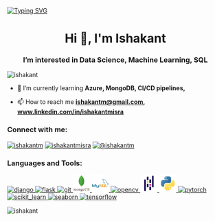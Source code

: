 [![Typing SVG](https://readme-typing-svg.demolab.com?font=Rubik&size=25&pause=1000&color=4E94F7&center=true&vCenter=true&width=435&lines=Welcome+To+My+Profile+%F0%9F%90%B1%E2%80%8D%F0%9F%91%A4;Data+Scientist%F0%9F%91%A8%E2%80%8D%F0%9F%92%BB;Research+%26+Artificial+Intelligence%F0%9F%8E%86;Machine+Learning%F0%9F%A7%AE)](https://git.io/typing-svg)

<h1 align="center">Hi 👋, I'm Ishakant</h1>

<h3 align="center">I’m interested in Data Science, Machine Learning, SQL</h3>

<p align="left"> <img src="https://komarev.com/ghpvc/?username=ishakant&label=Profile%20views&color=0e75b6&style=flat" alt="ishakant" /> </p>

- 🌱 I’m currently learning **Azure, MongoDB, CI/CD pipelines,**

- 📫 How to reach me **ishakantm@gmail.com, www.linkedin.com/in/ishakantmisra**

<h3 align="left">Connect with me:</h3>
<p align="left">
<a href="https://twitter.com/ishakantm" target="blank"><img align="center" src="https://raw.githubusercontent.com/rahuldkjain/github-profile-readme-generator/master/src/images/icons/Social/twitter.svg" alt="ishakantm" height="30" width="40" /></a>
<a href="https://linkedin.com/in/ishakantmisra" target="blank"><img align="center" src="https://raw.githubusercontent.com/rahuldkjain/github-profile-readme-generator/master/src/images/icons/Social/linked-in-alt.svg" alt="ishakantmisra" height="30" width="40" /></a>
<a href="https://medium.com/@ishakantm" target="blank"><img align="center" src="https://raw.githubusercontent.com/rahuldkjain/github-profile-readme-generator/master/src/images/icons/Social/medium.svg" alt="@ishakantm" height="30" width="40" /></a>
</p>

<h3 align="left">Languages and Tools:</h3>
<p align="left"> <a href="https://www.djangoproject.com/" target="_blank" rel="noreferrer"> <img src="https://cdn.worldvectorlogo.com/logos/django.svg" alt="django" width="40" height="40"/> </a> <a href="https://flask.palletsprojects.com/" target="_blank" rel="noreferrer"> <img src="https://www.vectorlogo.zone/logos/pocoo_flask/pocoo_flask-icon.svg" alt="flask" width="40" height="40"/> </a> <a href="https://git-scm.com/" target="_blank" rel="noreferrer"> <img src="https://www.vectorlogo.zone/logos/git-scm/git-scm-icon.svg" alt="git" width="40" height="40"/> </a> <a href="https://www.mongodb.com/" target="_blank" rel="noreferrer"> <img src="https://raw.githubusercontent.com/devicons/devicon/master/icons/mongodb/mongodb-original-wordmark.svg" alt="mongodb" width="40" height="40"/> </a> <a href="https://www.mysql.com/" target="_blank" rel="noreferrer"> <img src="https://raw.githubusercontent.com/devicons/devicon/master/icons/mysql/mysql-original-wordmark.svg" alt="mysql" width="40" height="40"/> </a> <a href="https://opencv.org/" target="_blank" rel="noreferrer"> <img src="https://www.vectorlogo.zone/logos/opencv/opencv-icon.svg" alt="opencv" width="40" height="40"/> </a> <a href="https://pandas.pydata.org/" target="_blank" rel="noreferrer"> <img src="https://raw.githubusercontent.com/devicons/devicon/2ae2a900d2f041da66e950e4d48052658d850630/icons/pandas/pandas-original.svg" alt="pandas" width="40" height="40"/> </a> <a href="https://www.python.org" target="_blank" rel="noreferrer"> <img src="https://raw.githubusercontent.com/devicons/devicon/master/icons/python/python-original.svg" alt="python" width="40" height="40"/> </a> <a href="https://pytorch.org/" target="_blank" rel="noreferrer"> <img src="https://www.vectorlogo.zone/logos/pytorch/pytorch-icon.svg" alt="pytorch" width="40" height="40"/> </a> <a href="https://scikit-learn.org/" target="_blank" rel="noreferrer"> <img src="https://upload.wikimedia.org/wikipedia/commons/0/05/Scikit_learn_logo_small.svg" alt="scikit_learn" width="40" height="40"/> </a> <a href="https://seaborn.pydata.org/" target="_blank" rel="noreferrer"> <img src="https://seaborn.pydata.org/_images/logo-mark-lightbg.svg" alt="seaborn" width="40" height="40"/> </a> <a href="https://www.tensorflow.org" target="_blank" rel="noreferrer"> <img src="https://www.vectorlogo.zone/logos/tensorflow/tensorflow-icon.svg" alt="tensorflow" width="40" height="40"/> </a> </p>

<p><img align="center" src="https://github-readme-stats.vercel.app/api/top-langs?username=ishakant&show_icons=true&locale=en&layout=compact" alt="ishakant" /></p>



